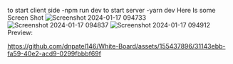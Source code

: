 to start client side 
-npm run dev
</b>
to start server
-yarn dev
</b>
Here Is some Screen Shot
![Screenshot 2024-01-17 094733](https://github.com/dnpatel146/White-Board/assets/155437896/37c85caa-62ec-46ba-852f-54fc806d9ae1)
</b>
![Screenshot 2024-01-17 094837](https://github.com/dnpatel146/White-Board/assets/155437896/0b4d3f80-f7e8-4ab6-9919-34fdbebfeb8d)
</b>
![Screenshot 2024-01-17 094912](https://github.com/dnpatel146/White-Board/assets/155437896/11105ca6-f50a-4c35-a531-62ea95a9ff0b)
</b>
Preview:

https://github.com/dnpatel146/White-Board/assets/155437896/31143ebb-fa59-40e2-acd9-0299fbbbf69f

